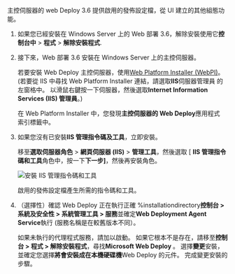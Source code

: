 主控伺服器的 web Deploy 3.6 提供啟用的發佈設定檔，從 UI 建立的其他組態功能。

1. 如果您已經安裝在 Windows Server 上的 Web 部署 3.6，解除安裝使用它**控制台中** > **程式** > **解除安裝程式**.

2. 接下來，Web 部署 3.6 安裝在 Windows Server 上的主控伺服器。

    若要安裝 Web Deploy 主控伺服器，使用[Web Platform Installer (WebPI)](https://www.microsoft.com/web/downloads/platform.aspx)。 (若要從 IIS 中尋找 Web Platform Installer 連結，請選取**IIS**伺服器管理員 的左窗格中。 以滑鼠右鍵按一下伺服器，然後選取**Internet Information Services (IIS) 管理員**。)

    在 Web Platform Installer 中，您發現**主控伺服器的 Web Deploy**應用程式 索引標籤中。

3. 如果您沒有已安裝**IIS 管理指令碼及工具**，立即安裝。

    移至**選取伺服器角色** > **網頁伺服器 (IIS)** > **管理工具**，然後選取 [ **IIS 管理指令碼和工具**角色中，按一下**下一步]**，然後再安裝角色。

    ![安裝 IIS 管理指令碼和工具](../../deployment/media/tutorial-iis-management-scripts-and-tools.png)

    啟用的發佈設定檔產生所需的指令碼和工具。

4. （選擇性）確認 Web Deploy 正在執行正確 %installationdirectory**控制台 > 系統及安全性 > 系統管理工具 > 服務**並確定**Web Deployment Agent Service**執行 (服務名稱是在較舊版本不同）。

    如果未執行的代理程式服務，請加以啟動。 如果它根本不是存在，請移至**控制台 > 程式 > 解除安裝程式**，尋找**Microsoft Web Deploy <version>** 。 選擇**變更**安裝，並確定您選擇**將會安裝成在本機硬碟機**Web Deploy 的元件。 完成變更安裝的步驟。